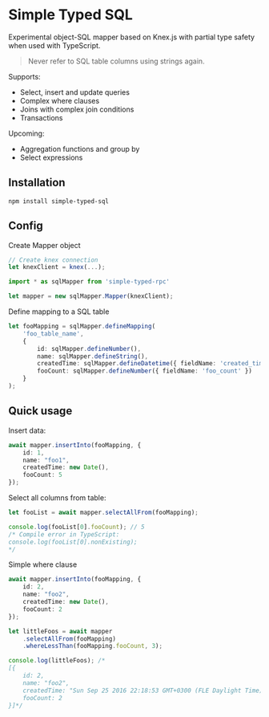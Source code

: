 # Simple Typed SQL

Experimental object-SQL mapper based on Knex.js with partial type safety when used with TypeScript.
> Never refer to SQL table columns using strings again.

Supports:
- Select, insert and update queries
- Complex where clauses
- Joins with complex join conditions
- Transactions

Upcoming:
- Aggregation functions and group by
- Select expressions

## Installation

```
npm install simple-typed-sql
```

## Config

Create Mapper object

```typescript
// Create knex connection
let knexClient = knex(...);

import * as sqlMapper from 'simple-typed-rpc'

let mapper = new sqlMapper.Mapper(knexClient);
```

Define mapping to a SQL table

```typescript
let fooMapping = sqlMapper.defineMapping(
    'foo_table_name',
    {
        id: sqlMapper.defineNumber(),
        name: sqlMapper.defineString(),
        createdTime: sqlMapper.defineDatetime({ fieldName: 'created_time' }),
        fooCount: sqlMapper.defineNumber({ fieldName: 'foo_count' })
    }
);
```

## Quick usage

Insert data:

```typescript
await mapper.insertInto(fooMapping, {
    id: 1,
    name: "foo1",
    createdTime: new Date(),
    fooCount: 5
});
```

Select all columns from table:

```typescript
let fooList = await mapper.selectAllFrom(fooMapping);

console.log(fooList[0].fooCount); // 5
/* Compile error in TypeScript:
console.log(fooList[0].nonExisting);
*/
```

Simple where clause

```typescript
await mapper.insertInto(fooMapping, {
    id: 2,
    name: "foo2",
    createdTime: new Date(),
    fooCount: 2
});

let littleFoos = await mapper
    .selectAllFrom(fooMapping)
    .whereLessThan(fooMapping.fooCount, 3);

console.log(littleFoos); /*
[{
    id: 2,
    name: "foo2",
    createdTime: "Sun Sep 25 2016 22:18:53 GMT+0300 (FLE Daylight Time)",
    fooCount: 2
}]*/
```

